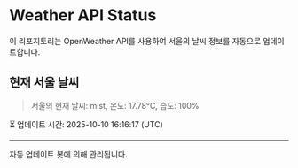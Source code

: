 
# Weather API Status

이 리포지토리는 OpenWeather API를 사용하여 서울의 날씨 정보를 자동으로 업데이트합니다.

## 현재 서울 날씨
> 서울의 현재 날씨: mist, 온도: 17.78°C, 습도: 100%

⏳ 업데이트 시간: 2025-10-10 16:16:17 (UTC)

---
자동 업데이트 봇에 의해 관리됩니다.
